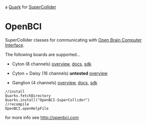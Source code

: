 a [Quark](http://supercollider-quarks.github.io/quarks/) for [SuperCollider](http://supercollider.github.io)

# OpenBCI
SuperCollider classes for communicating with [Open Brain Computer Interface](http://openbci.com).

The following boards are supported...

* Cyton (8 channels) [overview](https://shop.openbci.com/collections/frontpage/products/cyton-biosensing-board-8-channel?variant=38958638542), [docs](http://docs.openbci.com/Hardware/02-Cyton), [sdk](http://docs.openbci.com/OpenBCI%20Software/04-OpenBCI_Cyton_SDK)

* Cyton + Daisy (16 channels) **untested** [overview](https://shop.openbci.com/collections/frontpage/products/cyton-daisy-biosensing-boards-16-channel?variant=38959256526)

* Ganglion (4 channels) [overview](https://shop.openbci.com/collections/frontpage/products/pre-order-ganglion-board?variant=13461804483), [docs](http://docs.openbci.com/Hardware/07-Ganglion), [sdk](http://docs.openbci.com/OpenBCI%20Software/06-OpenBCI_Ganglion_SDK)

```supercollider
//install
Quarks.fetchDirectory
Quarks.install("OpenBCI-SuperCollider")
//recompile
OpenBCI.openHelpFile
```

for more info see http://openbci.com
